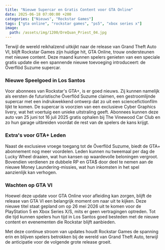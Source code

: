 ```yaml
---
title: "Nieuwe Supercar en Gratis Content voor GTA Online"
date: 2025-06-18 07:00:00 +200
categories: ["Nieuws", "Rockstar Games"]
tags: ["gta online", "rockstar games", "ps5", "xbox series x"]
image:
  path: /assets/img/1200/DreQuan_Priest_04.jpg
---
```


Terwijl de wereld reikhalzend uitkijkt naar de release van Grand Theft Auto VI, blijft Rockstar Games zijn huidige hit, GTA Online, trouw ondersteunen met nieuwe content. Deze maand kunnen spelers genieten van een speciale gratis update die een spannende nieuwe toevoeging introduceert: de Överflöd Suzume supercar.

### Nieuwe Speelgoed in Los Santos

Voor abonnees van Rockstar's GTA+, is er goed nieuws. Zij kunnen namelijk als eersten de futuristische Överflöd Suzume claimen, een gestroomlijnde supercar met een indrukwekkend ontwerp dat zo uit een sciencefictionfilm lijkt te komen. De supercar is voorzien van een exclusieve Cyber Graphics livery, wat het voertuig een unieke uitstraling geeft. Abonnees kunnen deze auto van 25 juni tot 16 juli 2025 gratis ophalen bij The Vinewood Car Club en zo hun garage uitbreiden voordat de rest van de spelers de kans krijgt.

### Extra's voor GTA+ Leden

Naast de exclusieve vroege toegang tot de Överflöd Suzume, biedt de GTA+ abonnement nog meer voordelen. Leden kunnen nu tweemaal per dag de Lucky Wheel draaien, wat hun kansen op waardevolle beloningen vergroot. Bovendien verdienen ze dubbele RP en GTA$ door deel te nemen aan de nieuwe Money Laundering-missies, wat hun inkomsten in het spel aanzienlijk kan verhogen.

### Wachten op GTA VI

Hoewel deze update voor GTA Online voor afleiding kan zorgen, blijft de release van GTA VI een belangrijk moment om naar uit te kijken. Deze nieuwe titel staat gepland om op 26 mei 2026 uit te komen voor de PlayStation 5 en Xbox Series X/S, mits er geen vertragingen optreden. Tot die tijd kunnen spelers hun tijd in Los Santos goed besteden met de nieuwe content en evenementen die Rockstar blijft aanbieden.

Met deze continue stroom van updates houdt Rockstar Games de spanning erin en blijven spelers betrokken bij de wereld van Grand Theft Auto, terwijl de anticipatie voor de volgende grote release groeit.